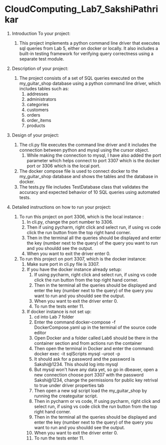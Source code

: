 # CloudComputing_Lab7_SakshiPathrikar

1. Introduction To your project:
    1. This project implements a python command line driver that executes sql queries from Lab 5, either on docker or locally. It also includes a built-in testing framework for verifying query correctness using a separate test module.

2. Description of your project:
    1. The project consists of a set of SQL queries executed on the my_guitar_shop database using a python command line driver, which includes tables such as:
        1. addresses
        2. administrators
        3. categories
        4. customers
        5. orders
        6. order_items
        7. products

3. Design of your project:
    1. The cli.py file executes the command line driver and it includes the connection between python and mysql using the cursor object.
        1. While making the connection to mysql, I have also added the port parameter which helps connect to port 3307 which is the docker port or 3306 which is the local port. 
    2. The docker compose file is used to connect docker to the my_guitar_shop database and shows the tables and the database in docker. 
    3. The tests.py file includes TestDatabase class that validates the accuracy and expected behavior of 10 SQL queries using automated tests.

4. Detailed instructions on how to run your project:
    1. To run this project on port 3306, which is the local instance :
        1. In cli.py, change the port number to 3306.
        2. Then if using pycharm, right click and select run, if using vs code click the run button from the top right hand corner.
        3. Then in the terminal all the queries should be displayed and enter the key (number next to the query) of the query you want to run and you shouldd see the output.
        4. When you want to exit the driver enter 0.
    2. To run this project on port 3307, which is the docker instance: 
        1. Make sure port in cli.py file is 3307.
        2. If you have the docker instance already setup: 
            1. If using pycharm, right click and select run, if using vs code click the run button from the top right hand corner.
            2. Then in the terminal all the queries should be displayed and enter the key (number next to the query) of the query you want to run and you shouldd see the output.
            3. When you want to exit the driver enter 0.
            4. To run the tests enter 11.
        3. If docker instance is not set up: 
            1. cd into Lab 7 folder
            2. Enter the command docker-compose -f DockerCompose.yaml up in the terminal of the source code editor
            3. Open Docker and a folder called Lab6 should be there in the container section and from actions run the container
            4. Then open the terminal in Docker and  enter the command: docker exec -it sqlScripts mysql -uroot -p
            5. It should ask for a password and the password is Sakshi@1234. This should log into mysql
            6. But mysql won't have any data yet, so go in dbeaver, open a new connection choose port 3307 with the password Sakshi@1234, change the permissions for public key retrival to true under driver properties tab
            7. Then open a new sql script load the my_guitar_shop by running the createguitar script. 
            8. Then in pycharm or vs code, If using pycharm, right click and select run, if using vs code click the run button from the top right hand corner.
            9. Then in the terminal all the queries should be displayed and enter the key (number next to the query) of the query you want to run and you shouldd see the output.
            10. When you want to exit the driver enter 0.
            11. To run the tests enter 11.